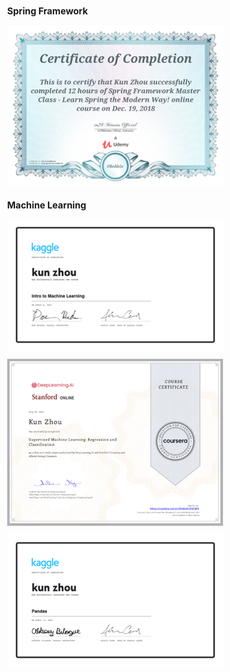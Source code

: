 ## Spring Framework 

![spring](./sprint_framework_master_class.png "Spring Framework ")

## Machine Learning

![machine-learning](Intro-to-machine-learning.png "machine-learning")

![regression-classification](Coursera-supervised-machine-learning-regression-and-classification.png "regression-classification")

![pandas](Pandas.png "Pandas")
